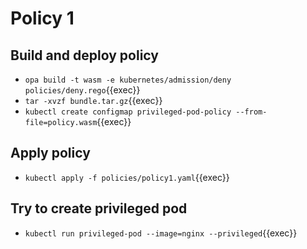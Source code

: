 # Policy 1

## Build and deploy policy
- `opa build -t wasm -e kubernetes/admission/deny policies/deny.rego`{{exec}}
- `tar -xvzf bundle.tar.gz`{{exec}}
- `kubectl create configmap privileged-pod-policy --from-file=policy.wasm`{{exec}}

## Apply policy
- `kubectl apply -f policies/policy1.yaml`{{exec}}

## Try to create privileged pod
- `kubectl run privileged-pod --image=nginx --privileged`{{exec}}